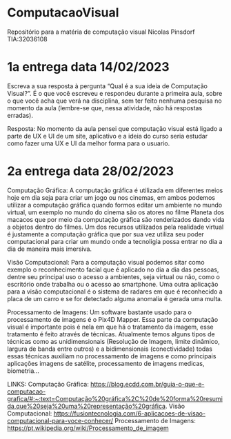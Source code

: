 # ComputacaoVisual
Repositório para a matéria de computação visual Nicolas Pinsdorf TIA:32036108



# 1a entrega data 14/02/2023

Escreva a sua resposta à pergunta “Qual é a sua ideia de Computação Visual?”. É o que você escreveu e respondeu durante a primeira aula, sobre o que você acha que verá na disciplina, sem ter feito nenhuma pesquisa no momento da aula (lembre-se que, nessa atividade, não há respostas erradas).

Resposta: No momento da aula pensei que computação visual está ligado a parte de UX e UI de um site, aplicativo e a ideia do curso seria estudar como fazer uma UX e UI da melhor forma para o usuario.


# 2a entrega data 28/02/2023


Computação Gráfica: A computação gráfica é utilizada em diferentes meios hoje em dia seja para criar um jogo ou nos cinemas, em ambos podemos utilizar a computação gráfica quando formos editar um ambiente no mundo virtual, um exemplo no mundo do cinema são os atores no filme Planeta dos macacos que por meio da computação gráfica são renderizados dando vida a objetos dentro do filmes.
Um dos recursos utilizados pela realidade virtual  é justamente a computação gráfica que por sua vez utiliza seu poder computacional para criar um mundo onde a tecnoligia possa entrar no dia a dia de maneira mais imersiva.
 

Visão Computacional: Para a computação visual podemos sitar como exemplo o reconhecimento facial que é aplicado no dia a dia das pessoas, dentre seu principal uso o acesso a ambientes, seja virtual ou não, como o escritório onde trabalha ou o acesso ao smartphone. 
Uma outra aplicação para a visão computacional é o sistema de radares em que é reconhecido a placa de um carro e se for detectado alguma anomalia é gerada uma multa.

Processamento de Imagens: Um software bastante usado para o processamento de imagens é o Pix4D Mapper. Essa parte da computação visual é importante pois é nela em que há o tratamento da imagem, esse tratamento é feito através de técnicas.
Atualmente temos alguns tipos de técnicas como as unidimensionais (Resolução de Imagem, limite dinâmico, largura de banda entre outros) e a bidimensionais (conectividade) todas essas técnicas auxiliam no processamento de imagens e como principais aplicações imagens de satélite, processamento de imagens medicas, biometria...

LINKS:
Computação Gráfica: 
https://blog.ecdd.com.br/guia-o-que-e-computacao-grafica/#:~:text=Computação%20gráfica%2C%20de%20forma%20resumida,que%20seja%20uma%20representação%20gráfica.
Visão Computacional:
https://fusiontecnologia.com/6-aplicacoes-de-visao-computacional-para-voce-conhecer/
Processamento de Imagens: 
https://pt.wikipedia.org/wiki/Processamento_de_imagem





